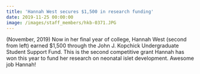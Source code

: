```yaml
---
title: 'Hannah West secures $1,500 in research funding'
date: 2019-11-25 00:00:00
image: /images/staff_members/hkb-0371.JPG
---
```


(November, 2019) Now in her final year of college, Hannah West (second from left) earned $1,500 through the John J. Kopchick Undergraduate Student Support Fund. This is the second competitive grant Hannah has won this year to fund her research on neonatal islet development. Awesome job Hannah\!